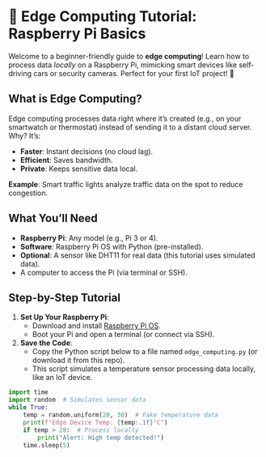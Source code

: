 # 🚀 Edge Computing Tutorial: Raspberry Pi Basics

Welcome to a beginner-friendly guide to **edge computing**! Learn how to process data *locally* on a Raspberry Pi, mimicking smart devices like self-driving cars or security cameras. Perfect for your first IoT project! 🔌

## What is Edge Computing?
Edge computing processes data right where it’s created (e.g., on your smartwatch or thermostat) instead of sending it to a distant cloud server. Why? It’s:
- **Faster**: Instant decisions (no cloud lag).
- **Efficient**: Saves bandwidth.
- **Private**: Keeps sensitive data local.

**Example**: Smart traffic lights analyze traffic data on the spot to reduce congestion.

## What You’ll Need
- **Raspberry Pi**: Any model (e.g., Pi 3 or 4).
- **Software**: Raspberry Pi OS with Python (pre-installed).
- **Optional**: A sensor like DHT11 for real data (this tutorial uses simulated data).
- A computer to access the Pi (via terminal or SSH).

## Step-by-Step Tutorial
1. **Set Up Your Raspberry Pi**:
   - Download and install [Raspberry Pi OS](https://www.raspberrypi.org/software/).
   - Boot your Pi and open a terminal (or connect via SSH).
2. **Save the Code**:
   - Copy the Python script below to a file named `edge_computing.py` (or download it from this repo).
   - This script simulates a temperature sensor processing data locally, like an IoT device.

```python
import time
import random  # Simulates sensor data
while True:
    temp = random.uniform(20, 30)  # Fake temperature data
    print(f"Edge Device Temp: {temp:.1f}°C")
    if temp > 28:  # Process locally
        print("Alert: High temp detected!")
    time.sleep(5)
